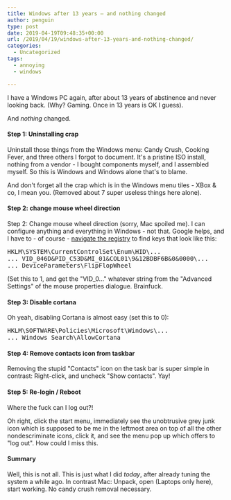 ```yaml
---
title: Windows after 13 years – and nothing changed
author: penguin
type: post
date: 2019-04-19T09:48:35+00:00
url: /2019/04/19/windows-after-13-years-and-nothing-changed/
categories:
  - Uncategorized
tags:
  - annoying
  - windows

---
```

I have a Windows PC again, after about 13 years of abstinence and never looking back. (Why? Gaming. Once in 13 years is OK I guess).

And _nothing_ changed.

#### Step 1: Uninstalling crap

Uninstall those things from the Windows menu: Candy Crush, Cooking Fever, and three others I forgot to document. It's a pristine ISO install, nothing from a vendor - I bought components myself, and I assembled myself. So this is Windows and Windows alone that's to blame.

And don't forget all the crap which is in the Windows menu tiles - XBox & co, I mean you. (Removed about 7 super useless things here alone).

#### Step 2: change mouse wheel direction

Step 2: Change mouse wheel direction (sorry, Mac spoiled me). I can configure anything and everything in Windows - not that. Google helps, and I have to - of course - [navigate the registry][1] to find keys that look like this:

<pre class="EnlighterJSRAW" data-enlighter-language="null">HKLM\SYSTEM\CurrentControlSet\Enum\HID\...
... VID_046D&PID_C53D&MI_01&COL01\9&12BDBF6B&0&0000\...
... DeviceParameters\FlipFlopWheel</pre>

(Set this to 1, and get the "VID_0..." whatever string from the "Advanced Settings" of the mouse properties dialogue. Brainfuck.

#### Step 3: Disable cortana

Oh yeah, disabling Cortana is almost easy (set this to 0):

<pre class="EnlighterJSRAW" data-enlighter-language="null">HKLM\SOFTWARE\Policies\Microsoft\Windows\...
... Windows Search\AllowCortana</pre>

#### Step 4: Remove contacts icon from taskbar

Removing the stupid "Contacts" icon on the task bar is super simple in contrast: Right-click, and uncheck "Show contacts". Yay!

#### Step 5: Re-login / Reboot

Where the fuck can I log out?!

Oh right, click the start menu, immediately see the unobtrusive grey junk icon which is supposed to be me in the leftmost area on top of all the other nondescriminate icons, click it, and see the menu pop up which offers to "log out". How could I miss this.

#### Summary

Well, this is not all. This is just what I did _today_, after already tuning the system a while ago. In contrast Mac: Unpack, open (Laptops only here), start working. No candy crush removal necessary.

 [1]: https://www.windowscentral.com/how-reverse-scrolling-direction-windows-10